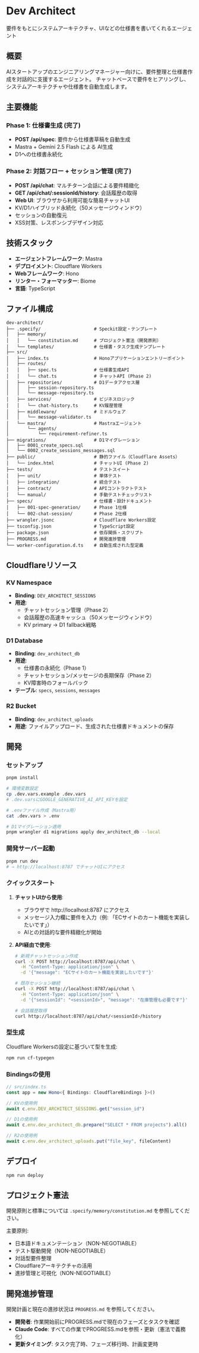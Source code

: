 # Dev Architect

要件をもとにシステムアーキテクチャ、UIなどの仕様書を書いてくれるエージェント

## 概要

AIスタートアップのエンジニアリングマネージャー向けに、要件整理と仕様書作成を対話的に支援するエージェント。
チャットベースで要件をヒアリングし、システムアーキテクチャや仕様書を自動生成します。

## 主要機能

### Phase 1: 仕様書生成 (完了)
- **POST /api/spec**: 要件から仕様書草稿を自動生成
- Mastra + Gemini 2.5 Flash による AI生成
- D1への仕様書永続化

### Phase 2: 対話フロー + セッション管理 (完了)
- **POST /api/chat**: マルチターン会話による要件精緻化
- **GET /api/chat/:sessionId/history**: 会話履歴の取得
- **Web UI**: ブラウザから利用可能な簡易チャットUI
- KV/D1ハイブリッド永続化（50メッセージウィンドウ）
- セッションの自動復元
- XSS対策、レスポンシブデザイン対応

## 技術スタック

- **エージェントフレームワーク**: Mastra
- **デプロイメント**: Cloudflare Workers
- **Webフレームワーク**: Hono
- **リンター・フォーマッター**: Biome
- **言語**: TypeScript

## ファイル構成

```
dev-architect/
├── .specify/                    # Speckit設定・テンプレート
│   ├── memory/
│   │   └── constitution.md      # プロジェクト憲法（開発原則）
│   └── templates/               # 仕様書・タスク生成テンプレート
├── src/
│   ├── index.ts                 # Honoアプリケーションエントリーポイント
│   ├── routes/
│   │   ├── spec.ts              # 仕様書生成API
│   │   └── chat.ts              # チャットAPI (Phase 2)
│   ├── repositories/            # D1データアクセス層
│   │   ├── session-repository.ts
│   │   └── message-repository.ts
│   ├── services/                # ビジネスロジック
│   │   └── chat-history.ts      # KV履歴管理
│   ├── middleware/              # ミドルウェア
│   │   └── message-validator.ts
│   └── mastra/                  # Mastraエージェント
│       └── agents/
│           └── requirement-refiner.ts
├── migrations/                  # D1マイグレーション
│   ├── 0001_create_specs.sql
│   └── 0002_create_sessions_messages.sql
├── public/                      # 静的ファイル（Cloudflare Assets）
│   └── index.html               # チャットUI (Phase 2)
├── tests/                       # テストスイート
│   ├── unit/                    # 単体テスト
│   ├── integration/             # 統合テスト
│   ├── contract/                # APIコントラクトテスト
│   └── manual/                  # 手動テストチェックリスト
├── specs/                       # 仕様書・設計ドキュメント
│   ├── 001-spec-generation/     # Phase 1仕様
│   └── 002-chat-session/        # Phase 2仕様
├── wrangler.jsonc               # Cloudflare Workers設定
├── tsconfig.json                # TypeScript設定
├── package.json                 # 依存関係・スクリプト
├── PROGRESS.md                  # 開発進捗管理
└── worker-configuration.d.ts    # 自動生成された型定義
```

## Cloudflareリソース

### KV Namespace
- **Binding**: `DEV_ARCHITECT_SESSIONS`
- **用途**: 
  - チャットセッション管理（Phase 2）
  - 会話履歴の高速キャッシュ（50メッセージウィンドウ）
  - KV primary → D1 fallback戦略

### D1 Database
- **Binding**: `dev_architect_db`
- **用途**: 
  - 仕様書の永続化（Phase 1）
  - チャットセッション/メッセージの長期保存（Phase 2）
  - KV障害時のフォールバック
- **テーブル**: `specs`, `sessions`, `messages`

### R2 Bucket
- **Binding**: `dev_architect_uploads`
- **用途**: ファイルアップロード、生成された仕様書ドキュメントの保存

## 開発

### セットアップ

```bash
pnpm install

# 環境変数設定
cp .dev.vars.example .dev.vars
# .dev.varsにGOOGLE_GENERATIVE_AI_API_KEYを設定

# .envファイル作成（Mastra用）
cat .dev.vars > .env

# D1マイグレーション適用
pnpm wrangler d1 migrations apply dev_architect_db --local
```

### 開発サーバー起動

```bash
pnpm run dev
# → http://localhost:8787 でチャットUIにアクセス
```

### クイックスタート

1. **チャットUIから使用**:
   - ブラウザで http://localhost:8787 にアクセス
   - メッセージ入力欄に要件を入力（例: 「ECサイトのカート機能を実装したいです」）
   - AIとの対話的な要件精緻化が開始

2. **API経由で使用**:
   ```bash
   # 新規チャットセッション作成
   curl -X POST http://localhost:8787/api/chat \
     -H "Content-Type: application/json" \
     -d '{"message": "ECサイトのカート機能を実装したいです"}'
   
   # 既存セッション継続
   curl -X POST http://localhost:8787/api/chat \
     -H "Content-Type: application/json" \
     -d '{"sessionId": "<sessionId>", "message": "在庫管理も必要です"}'
   
   # 会話履歴取得
   curl http://localhost:8787/api/chat/<sessionId>/history
   ```

### 型生成

Cloudflare Workersの設定に基づいて型を生成:

```bash
npm run cf-typegen
```

### Bindingsの使用

```ts
// src/index.ts
const app = new Hono<{ Bindings: CloudflareBindings }>()

// KVの使用例
await c.env.DEV_ARCHITECT_SESSIONS.get("session_id")

// D1の使用例
await c.env.dev_architect_db.prepare("SELECT * FROM projects").all()

// R2の使用例
await c.env.dev_architect_uploads.put("file_key", fileContent)
```

## デプロイ

```bash
npm run deploy
```

## プロジェクト憲法

開発原則と標準については `.specify/memory/constitution.md` を参照してください。

主要原則:
- 日本語ドキュメンテーション（NON-NEGOTIABLE）
- テスト駆動開発（NON-NEGOTIABLE）
- 対話型要件整理
- Cloudflareアーキテクチャの活用
- 進捗管理と可視化（NON-NEGOTIABLE）

## 開発進捗管理

開発計画と現在の進捗状況は `PROGRESS.md` を参照してください。

- **開発者**: 作業開始前にPROGRESS.mdで現在のフェーズとタスクを確認
- **Claude Code**: すべての作業でPROGRESS.mdを参照・更新（憲法で義務化）
- **更新タイミング**: タスク完了時、フェーズ移行時、計画変更時
